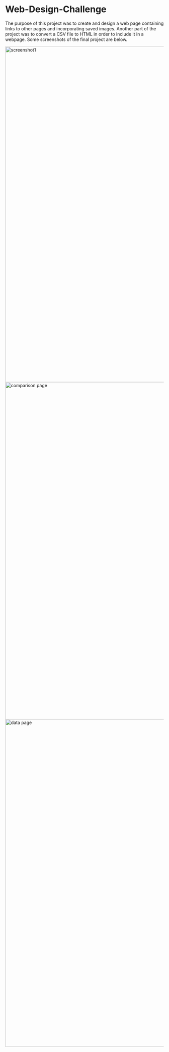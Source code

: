 # Web-Design-Challenge

The purpose of this project was to create and design a web page containing links to other pages and incorporating saved images. Another part of the project was to convert a CSV file to HTML in order to include it in a webpage. Some screenshots of the final project are below. 

<img width="1062" alt="screenshot1" src="https://user-images.githubusercontent.com/57542250/84825788-d505a300-afd6-11ea-8adf-f3f7caffd463.PNG">

<img width="1067" alt="comparison page" src="https://user-images.githubusercontent.com/57542250/84825808-dc2cb100-afd6-11ea-84de-faa2f1dcca3a.PNG">


<img width="1037" alt="data page" src="https://user-images.githubusercontent.com/57542250/84825822-e0f16500-afd6-11ea-99ff-bd2f2a6642f0.PNG">
